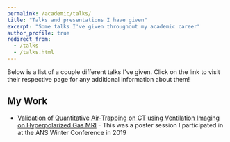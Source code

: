 ```yaml
---
permalink: /academic/talks/
title: "Talks and presentations I have given"
excerpt: "Some talks I've given throughout my academic career"
author_profile: true
redirect_from: 
  - /talks
  - /talks.html
---
```


Below is a list of a couple different talks I've given. Click on the link to visit their respective page for any additional information about them!

## My Work
  + [Validation of Quantitative Air-Trapping on CT using Ventilation Imaging on Hyperpolarized Gas MRI](/_talks/ans_winter_2019.md) - This was a poster session I participated in at the ANS Winter Conference in 2019
